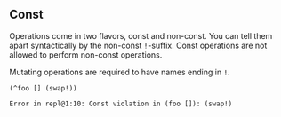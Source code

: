 ## Const
Operations come in two flavors, const and non-const. You can tell them apart syntactically by the non-const `!`-suffix. Const operations are not allowed to perform non-const operations.

Mutating operations are required to have names ending in `!`.

```
(^foo [] (swap!))
```
```
Error in repl@1:10: Const violation in (foo []): (swap!)
```